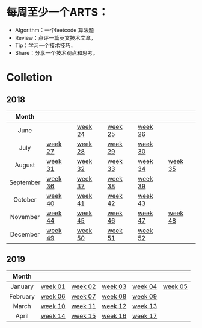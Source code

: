 # 每周至少一个ARTS：

  - Algorithm：一个leetcode 算法题
  - Review：点评一篇英文技术文章，
  - Tip：学习一个技术技巧，
  - Share：分享一个技术观点和思考。

# Colletion

## 2018
|Month||||||
|:---:|-|-|-|-|-|
|June||[week 24](./2018/2018Week24.md)|[week 25](./2018/2018Week25.md)|[week 26](./2018/2018Week26.md)|
|July|[week 27](./2018/2018Week27.md)|[week 28](./2018/2018Week28.md)|[week 29](./2018/2018Week29.md)|[week 30](./2018/2018Week30.md)|
|August|[week 31](./2018/2018Week31.md)|[week 32](./2018/2018Week32.md)|[week 33](./2018/2018Week33.md)|[week 34](./2018/2018Week34.md)|[week 35](./2018/2018Week35.md)|
|September|[week 36](./2018/2018Week36.md)|[week 37](./2018/2018Week37.md)|[week 38](./2018/2018Week38.md)|[week 39](./2018/2018Week39.md)|
|October|[week 40](./2018/2018Week40.md)|[week 41](./2018/2018Week41.md)|[week 42](./2018/2018Week42.md)|[week 43](./2018/2018Week43.md)||
|November|[week 44](./2018/2018Week44.md)|[week 45](./2018/2018Week45.md)|[week 46](./2018/2018Week46.md)|[week 47](./2018/2018Week47.md)|[week 48](./2018/2018Week48.md)|
|December|[week 49](./2018/2018Week49.md)|[week 50](./2018/2018Week50.md)|[week 51](./2018/2018Week51.md)|[week 52](./2018/2018Week52.md)|

## 2019
|Month||||||
|:---:|-|-|-|-|-|
|January|[week 01](./2019/2019Week01.md)|[week 02](./2019/2019Week02.md)|[week 03](./2019/2019Week03.md)|[week 04](./2019/2019Week04.md)|[week 05](./2019/2019Week05.md)|
|February|[week 06](./2019/2019Week06.md)|[week 07](./2019/2019Week07.md)|[week 08](./2019/2019Week08.md)|[week 09](./2019/2019Week09.md)||
|March|[week 10](./2019/2019Week10.md)|[week 11](./2019/2019Week11.md)|[week 12](./2019/2019Week12.md)|[week 13](./2019/2019Week13.md)|
|April|[week 14](./2019/2019Week14.md)|[week 15](./2019/2019Week15.md)|[week 16](./2019/2019Week16.md)|[week 17](./2019/2019Week17.md)|